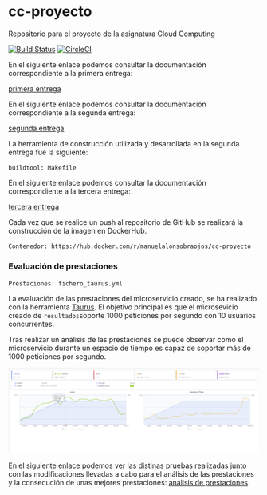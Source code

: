 # cc-proyecto
Repositorio para el proyecto de la asignatura Cloud Computing

[![Build Status](https://travis-ci.org/manuelalonsobraojos/cc-proyecto.svg?branch=master)](https://travis-ci.org/manuelalonsobraojos/cc-proyecto) [![CircleCI](https://circleci.com/gh/manuelalonsobraojos/cc-proyecto.svg?style=svg)](https://circleci.com/gh/manuelalonsobraojos/cc-proyecto) 

En el siguiente enlace podemos consultar la documentación correspondiente a la primera entrega:

[primera entrega](https://github.com/manuelalonsobraojos/cc-proyecto/blob/master/docs/Readme1.md)

En el siguiente enlace podemos consultar la documentación correspondiente a la segunda entrega:

[segunda entrega](https://github.com/manuelalonsobraojos/cc-proyecto/blob/master/docs/Readme2.md)

La herramienta de construcción utilizada y desarrollada en la segunda entrega fue la siguiente:
```
buildtool: Makefile
```

En el siguiente enlace podemos consultar la documentación correspondiente a la tercera entrega:

[tercera entrega](https://github.com/manuelalonsobraojos/cc-proyecto/blob/master/docs/Readme3.md)

Cada vez que se realice un push al repositorio de GitHub se realizará la construcción de la imagen en DockerHub.
```
Contenedor: https://hub.docker.com/r/manuelalonsobraojos/cc-proyecto
```

### Evaluación de prestaciones

```
Prestaciones: fichero_taurus.yml
```

La evaluación de las prestaciones del microservicio creado, se ha realizado con la herramienta [Taurus](https://gettaurus.org/). El objetivo principal es que el microsevicio creado de `resultados`soporte 1000 peticiones por segundo con 10 usuarios concurrentes.

Tras realizar un análisis de las prestaciones se puede observar como el microservicio durante un espacio de tiempo es capaz de soportar más de 1000 peticiones por segundo.
 
 ![img](https://github.com/manuelalonsobraojos/cc-proyecto/blob/master/img/captura_prueba_2.PNG)

En el siguiente enlace podemos ver las distinas pruebas realizadas junto con las modificaciones llevadas a cabo para el análisis de las prestaciones y la consecución de unas mejores prestaciones: [análisis de prestaciones](https://github.com/manuelalonsobraojos/cc-proyecto/blob/master/docs/prestaciones.md).
